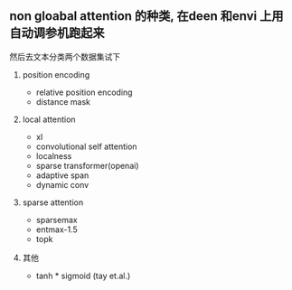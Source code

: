 ## non gloabal attention 的种类, 在deen 和envi 上用自动调参机跑起来
然后去文本分类两个数据集试下
1. position encoding
    - relative position encoding
    - distance mask
2. local attention
    - xl
    - convolutional self attention
    - localness
    - sparse transformer(openai)
    - adaptive span
    - dynamic conv

3. sparse attention
    - sparsemax
    - entmax-1.5
    - topk

4. 其他
    - tanh * sigmoid  (tay et.al.)